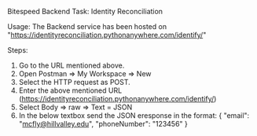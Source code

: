 Bitespeed Backend Task: Identity Reconciliation

Usage:
The Backend service has been hosted on "https://identityreconciliation.pythonanywhere.com/identify/"

Steps:
1) Go to the URL mentioned above.
2) Open Postman => My Workspace => New 
3) Select the HTTP request as POST.
4) Enter the above mentioned URL (https://identityreconciliation.pythonanywhere.com/identify/)
5) Select Body => raw => Text = JSON
6) In the below textbox send the JSON eresponse in the format:
     {
	"email": "mcfly@hillvalley.edu",
	"phoneNumber": "123456"
   }

